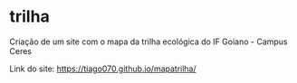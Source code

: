 # trilha
Criação de um site com o mapa da trilha ecológica do IF Goiano - Campus Ceres
  
Link do site: https://tiago070.github.io/mapatrilha/
